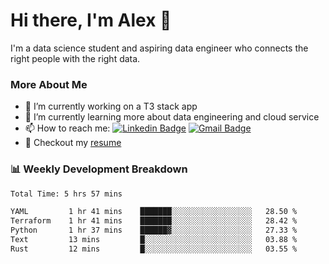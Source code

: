 # Hi there, I'm Alex  👋

I'm a data science student and aspiring data engineer who connects the right people with the right data. 

### More About Me

- 🔭 I’m currently working on a T3 stack app
- 🌱 I’m currently learning more about data engineering and cloud service
- 📫 How to reach me: [![Linkedin Badge](https://img.shields.io/badge/Alex%20Chen-blue?style=flat&logo=linkedin&labelColor=blue&link=https://www.linkedin.com/in/alex-chen-112523chen)](https://www.linkedin.com/in/alex-chen-112523chen/) [![Gmail Badge](https://img.shields.io/badge/-Alex%20Chen-c14438?style=flat&logo=Gmail&logoColor=white&link=mailto:itsalexchen@gmail.com)](mailto:itsalexchen@gmail.com)
- 📝 Checkout my [resume](https://112523chen.vercel.app/AlexChenResume.pdf)


### 📊 Weekly Development Breakdown
<!--START_SECTION:waka-->

```txt
Total Time: 5 hrs 57 mins

YAML         1 hr 41 mins    ███████░░░░░░░░░░░░░░░░░░   28.50 %
Terraform    1 hr 41 mins    ███████░░░░░░░░░░░░░░░░░░   28.42 %
Python       1 hr 37 mins    ██████▓░░░░░░░░░░░░░░░░░░   27.33 %
Text         13 mins         █░░░░░░░░░░░░░░░░░░░░░░░░   03.88 %
Rust         12 mins         █░░░░░░░░░░░░░░░░░░░░░░░░   03.55 %
```

<!--END_SECTION:waka-->
